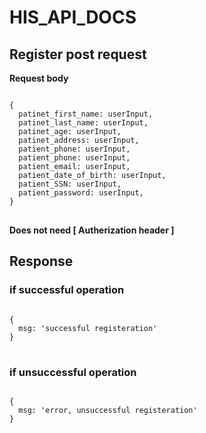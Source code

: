 # HIS_API_DOCS

## Register post request

<strong> Request body </strong>

<pre>
<code>
{
  patinet_first_name: userInput,
  patinet_last_name: userInput,
  patinet_age: userInput,
  patinet_address: userInput,
  patient_phone: userInput,
  patient_phone: userInput,
  patient_email: userInput,
  patient_date_of_birth: userInput,
  patient_SSN: userInput,
  patient_password: userInput,
}
</code>
</pre>

<strong> Does not need [ Autherization header ]  </strong>

## Response 
### if successful operation
<pre>
<code>
{
  msg: 'successful registeration'
}
</code>
</pre>

### if unsuccessful operation
<pre>
<code>
{
  msg: 'error, unsuccessful registeration'
}
</code>
</pre>
